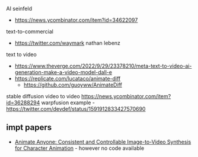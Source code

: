
AI seinfeld
- https://news.ycombinator.com/item?id=34622097

text-to-commercial
- https://twitter.com/waymark nathan lebenz

text to video
- https://www.theverge.com/2022/9/29/23378210/meta-text-to-video-ai-generation-make-a-video-model-dall-e
- https://replicate.com/lucataco/animate-diff 
	- https://github.com/guoyww/AnimateDiff

stable diffusion
video to video
https://news.ycombinator.com/item?id=36288294
warpfusion example - https://twitter.com/devdef/status/1591912833427570690

## impt papers

- [Animate Anyone: Consistent and Controllable Image-to-Video Synthesis for Character Animation](https://humanaigc.github.io/animate-anyone/) - however no code available
